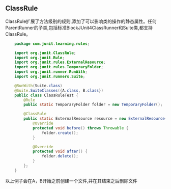 ClassRule
------
ClassRule扩展了方法级别的规则,添加了可以影响类的操作的静态属性。任何ParentRunner的子类,包括标准BlockJUnit4ClassRunner和Suite类,都支持ClassRule。
```java
    package com.junit.learning.rules;

    import org.junit.ClassRule;
    import org.junit.Rule;
    import org.junit.rules.ExternalResource;
    import org.junit.rules.TemporaryFolder;
    import org.junit.runner.RunWith;
    import org.junit.runners.Suite;

    @RunWith(Suite.class)
    @Suite.SuiteClasses({A.class, B.class})
    public class ClassRuleTest {
        @Rule
        public static TemporaryFolder folder = new TemporaryFolder();

        @ClassRule
        public static ExternalResource resource = new ExternalResource() {
            @Override
            protected void before() throws Throwable {
                folder.create();
            }

            @Override
            protected void after() {
                folder.delete();
            }
        };
    }
```
以上例子会在A，B开始之前创建一个文件,并在其结束之后删除文件
